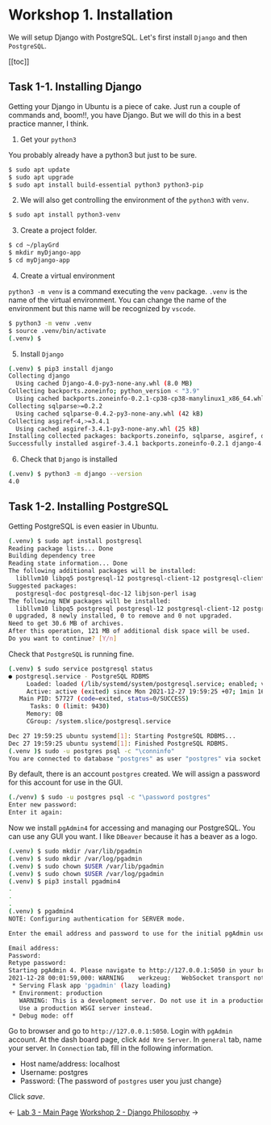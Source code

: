 # Workshop 1. Installation

We will setup Django with PostgreSQL. Let's first install `Django` and then `PostgreSQL`.

[[toc]]
## Task 1-1. Installing Django

Getting your Django in Ubuntu is a piece of cake. Just run a couple of commands and, boom!!, you have Django. But we will do this in a best practice manner, I think.

1. Get your `python3`

You probably already have a python3 but just to be sure.

```sh
$ sudo apt update
$ sudo apt upgrade
$ sudo apt install build-essential python3 python3-pip 
```

2. We will also get controlling the environment of the `python3` with `venv`.

```sh
$ sudo apt install python3-venv
```

3. Create a project folder.

```sh
$ cd ~/playGrd
$ mkdir myDjango-app
$ cd myDjango-app
```

4. Create a virtual environment

`python3 -m venv` is a command executing the `venv` package. `.venv` is the name of the virtual environment. You can change the name of the environment but this name will be recognized by `vscode`.

```sh
$ python3 -m venv .venv
$ source .venv/bin/activate
(.venv) $
```

5. Install `Django`

```sh
(.venv) $ pip3 install django
Collecting django
  Using cached Django-4.0-py3-none-any.whl (8.0 MB)
Collecting backports.zoneinfo; python_version < "3.9"
  Using cached backports.zoneinfo-0.2.1-cp38-cp38-manylinux1_x86_64.whl (74 kB)
Collecting sqlparse>=0.2.2
  Using cached sqlparse-0.4.2-py3-none-any.whl (42 kB)
Collecting asgiref<4,>=3.4.1
  Using cached asgiref-3.4.1-py3-none-any.whl (25 kB)
Installing collected packages: backports.zoneinfo, sqlparse, asgiref, django
Successfully installed asgiref-3.4.1 backports.zoneinfo-0.2.1 django-4.0 sqlparse-0.4.2
```

6. Check that `Django` is installed

```sh
(.venv) $ python3 -m django --version
4.0
```

## Task 1-2. Installing PostgreSQL

Getting PostgreSQL is even easier in Ubuntu.

```sh
(.venv) $ sudo apt install postgresql
Reading package lists... Done
Building dependency tree       
Reading state information... Done
The following additional packages will be installed:
  libllvm10 libpq5 postgresql-12 postgresql-client-12 postgresql-client-common postgresql-common sysstat
Suggested packages:
  postgresql-doc postgresql-doc-12 libjson-perl isag
The following NEW packages will be installed:
  libllvm10 libpq5 postgresql postgresql-12 postgresql-client-12 postgresql-client-common postgresql-common sysstat
0 upgraded, 8 newly installed, 0 to remove and 0 not upgraded.
Need to get 30.6 MB of archives.
After this operation, 121 MB of additional disk space will be used.
Do you want to continue? [Y/n] 
```

Check that `PostgreSQL` is running fine.

```sh
(.venv) $ sudo service postgresql status
● postgresql.service - PostgreSQL RDBMS
     Loaded: loaded (/lib/systemd/system/postgresql.service; enabled; vendor preset: enabled)
     Active: active (exited) since Mon 2021-12-27 19:59:25 +07; 1min 16s ago
   Main PID: 57727 (code=exited, status=0/SUCCESS)
      Tasks: 0 (limit: 9430)
     Memory: 0B
     CGroup: /system.slice/postgresql.service

Dec 27 19:59:25 ubuntu systemd[1]: Starting PostgreSQL RDBMS...
Dec 27 19:59:25 ubuntu systemd[1]: Finished PostgreSQL RDBMS.
(.venv )$ sudo -u postgres psql -c "\conninfo"
You are connected to database "postgres" as user "postgres" via socket in "/var/run/postgresql" at port "5432".
```

By default, there is an account `postgres` created. We will assign a password for this account for use in the GUI.

```sh
(./venv) $ sudo -u postgres psql -c "\password postgres"
Enter new password: 
Enter it again: 
```

Now we install `pgAdmin4` for accessing and managing our PostgreSQL. You can use any GUI you want. I like `DBeaver` because it has a beaver as a logo.

```sh
(.venv) $ sudo mkdir /var/lib/pgadmin
(.venv) $ sudo mkdir /var/log/pgadmin
(.venv) $ sudo chown $USER /var/lib/pgadmin
(.venv) $ sudo chown $USER /var/log/pgadmin
(.venv) $ pip3 install pgadmin4
.
.
.
(.venv) $ pgadmin4
NOTE: Configuring authentication for SERVER mode.

Enter the email address and password to use for the initial pgAdmin user account:

Email address: 
Password: 
Retype password:
Starting pgAdmin 4. Please navigate to http://127.0.0.1:5050 in your browser.
2021-12-28 00:01:59,000: WARNING	werkzeug:	WebSocket transport not available. Install simple-websocket for improved performance.
 * Serving Flask app 'pgadmin' (lazy loading)
 * Environment: production
   WARNING: This is a development server. Do not use it in a production deployment.
   Use a production WSGI server instead.
 * Debug mode: off
```

Go to browser and go to `http://127.0.0.1:5050`. Login with `pgAdmin` account. At the dash board page, click `Add Nre Server`. In `general` tab, name your server. In `Connection` tab, fill in the following information.

- Host name/address: localhost
- Username: postgres
- Password: {The password of `postgres` user you just change}

Click *save*.

<div class="page-nav"><p class="inner">
    <span class="prev"> 
        ←
        <a href="./lab03.html" class="">Lab 3 - Main Page</a>
    </span> 
    <span class="next">
        <a href="./lab03_2.html" class="">Workshop 2 - Django Philosophy</a>
        →
    </span></p>
</div>